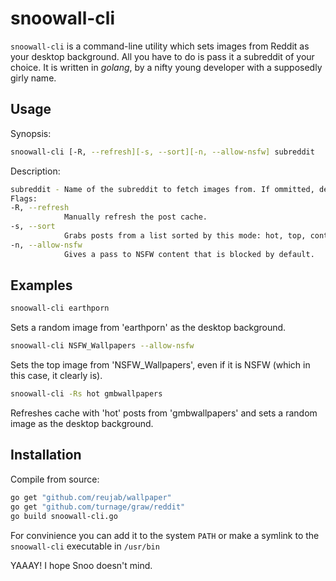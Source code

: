 # snoowall-cli

`snoowall-cli` is a command-line utility which sets images from Reddit as your desktop background. All you have to do is pass it a subreddit of your choice. It is written in *golang*, by a nifty young developer with a supposedly girly name.

## Usage

Synopsis:
```bash
snoowall-cli [-R, --refresh][-s, --sort][-n, --allow-nsfw] subreddit
```

Description: 
```bash
subreddit - Name of the subreddit to fetch images from. If ommitted, defaults to 'wallpaper'.
Flags:            
-R, --refresh
            Manually refresh the post cache.
-s, --sort 
            Grabs posts from a list sorted by this mode: hot, top, controversial, new, best.
-n, --allow-nsfw
            Gives a pass to NSFW content that is blocked by default.

```



## Examples

```bash
snoowall-cli earthporn 
```
Sets a random image from 'earthporn' as the desktop background.
```bash
snoowall-cli NSFW_Wallpapers --allow-nsfw 
```
Sets the top image from 'NSFW_Wallpapers', even if it is NSFW (which in this case, it clearly is).
```bash
snoowall-cli -Rs hot gmbwallpapers
```
Refreshes cache with 'hot' posts from 'gmbwallpapers' and sets a random image as the desktop background.  

## Installation

Compile from source:
```bash
go get "github.com/reujab/wallpaper"
go get "github.com/turnage/graw/reddit"
go build snoowall-cli.go
```
For convinience you can add it to the system `PATH` or make a symlink to the `snoowall-cli` executable in `/usr/bin`

YAAAY! I hope Snoo doesn't mind.
